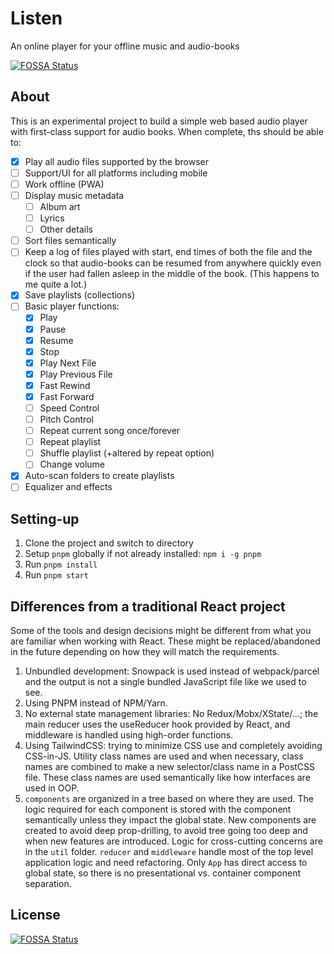 # Listen

An online player for your offline music and audio-books

[![FOSSA Status](https://app.fossa.com/api/projects/git%2Bgithub.com%2Fumstek%2Flisten.svg?type=shield)](https://app.fossa.com/projects/git%2Bgithub.com%2Fumstek%2Flisten?ref=badge_shield)

## About

This is an experimental project to build a simple web based audio player with first-class support for audio books.
When complete, ths should be able to:

- [x] Play all audio files supported by the browser
- [ ] Support/UI for all platforms including mobile
- [ ] Work offline (PWA)
- [ ] Display music metadata
  - [ ] Album art
  - [ ] Lyrics
  - [ ] Other details
- [ ] Sort files semantically
- [ ] Keep a log of files played with start, end times of both the file and the clock so that audio-books can be resumed from anywhere quickly even if the user had fallen asleep in the middle of the book. (This happens to me quite a lot.)
- [x] Save playlists (collections)
- [ ] Basic player functions:
  - [x] Play
  - [x] Pause
  - [x] Resume
  - [x] Stop
  - [x] Play Next File
  - [x] Play Previous File
  - [x] Fast Rewind
  - [x] Fast Forward
  - [ ] Speed Control
  - [ ] Pitch Control
  - [ ] Repeat current song once/forever
  - [ ] Repeat playlist
  - [ ] Shuffle playlist (+altered by repeat option)
  - [ ] Change volume
- [x] Auto-scan folders to create playlists
- [ ] Equalizer and effects

## Setting-up

1. Clone the project and switch to directory
2. Setup `pnpm` globally if not already installed: `npm i -g pnpm`
3. Run `pnpm install`
4. Run `pnpm start`

## Differences from a traditional React project

Some of the tools and design decisions might be different from what you are familiar when working with React. These might be replaced/abandoned in the future depending on how they will match the requirements.

1. Unbundled development: Snowpack is used instead of webpack/parcel and the output is not a single bundled JavaScript file like we used to see.
2. Using PNPM instead of NPM/Yarn.
3. No external state management libraries: No Redux/Mobx/XState/...; the main reducer uses the useReducer hook provided by React, and middleware is handled using high-order functions.
4. Using TailwindCSS: trying to minimize CSS use and completely avoiding CSS-in-JS. Utility class names are used and when necessary, class names are combined to make a new selector/class name in a PostCSS file. These class names are used semantically like how interfaces are used in OOP.
5. `components` are organized in a tree based on where they are used. The logic required for each component is stored with the component semantically unless they impact the global state. New components are created to avoid deep prop-drilling, to avoid tree going too deep and when new features are introduced. Logic for cross-cutting concerns are in the `util` folder. `reducer` and `middleware` handle most of the top level application logic and need refactoring. Only `App` has direct access to global state, so there is no presentational vs. container component separation.

## License

[![FOSSA Status](https://app.fossa.com/api/projects/git%2Bgithub.com%2Fumstek%2Flisten.svg?type=large)](https://app.fossa.com/projects/git%2Bgithub.com%2Fumstek%2Flisten?ref=badge_large)
